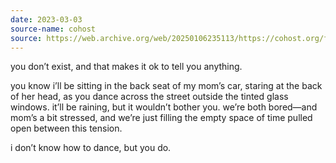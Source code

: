 ```yaml
---
date: 2023-03-03
source-name: cohost
source: https://web.archive.org/web/20250106235113/https://cohost.org/fishfood/post/1120939-you-don-t-exist-and
---
```


you don’t exist, and that makes it ok to tell you anything.

you know i’ll be sitting in the back seat of my mom’s car, staring at the back of her head, as you dance across the street outside the tinted glass windows. it’ll be raining, but it wouldn’t bother you. we’re both bored—and mom’s a bit stressed, and we’re just filling the empty space of time pulled open between this tension.

i don’t know how to dance, but you do.